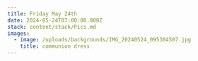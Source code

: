 ```yaml
---
title: Friday May 24th
date: 2024-05-24T07:00:00.000Z
stack: content/stack/Pics.md
images:
  - image: /uploads/backgrounds/IMG_20240524_095304507.jpg
    title: communion dress
---
```


